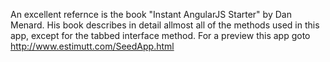 An excellent refernce is the book "Instant AngularJS Starter" by 
Dan Menard. His book describes in detail allmost all of the methods used in this app, except for the tabbed 
interface method. For a preview this app goto http://www.estimutt.com/SeedApp.html   

